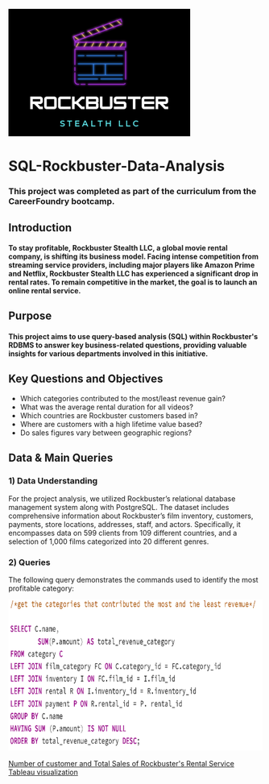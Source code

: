 ![RB logo](pictures%20and%20visualization/RB%20logo.png)

# SQL-Rockbuster-Data-Analysis

### This project was completed as part of the curriculum from the CareerFoundry bootcamp.

## Introduction
#### To stay profitable, Rockbuster Stealth LLC, a global movie rental company, is shifting its business model. Facing intense competition from streaming service providers, including major players like Amazon Prime and Netflix, Rockbuster Stealth LLC has experienced a significant drop in rental rates. To remain competitive in the market, the goal is to launch an online rental service.

## Purpose
#### This project aims to use query-based analysis (SQL) within Rockbuster's RDBMS to answer key business-related questions, providing valuable insights for various departments involved in this initiative.


## Key Questions and Objectives

- Which categories contributed to the most/least revenue gain?
- What was the average rental duration for all videos? 
- Which countries are Rockbuster customers based in? 
- Where are customers with a high lifetime value based? 
- Do sales figures vary between geographic regions?

## Data & Main Queries

### 1) Data Understanding

For the project analysis, we utilized Rockbuster’s relational database management system along with PostgreSQL. The dataset includes comprehensive information about Rockbuster’s film inventory, customers, payments, store locations, addresses, staff, and actors. Specifically, it encompasses data on 599 clients from 109 different countries, and a selection of 1,000 films categorized into 20 different genres.

### 2) Queries 

The following query demonstrates the commands used to identify the most profitable category:

<img src="pictures%20and%20visualization/sql%20category.png" alt="sql_category" width="600" height="300">  








[Number of customer and Total Sales of Rockbuster's Rental Service Tableau visualization](https://public.tableau.com/app/profile/oumaima.salmi/viz/NumberofcustomerandtotalsalesofRockbustersRentalService_CFAchievement3/Sheet1?publish=yes)
